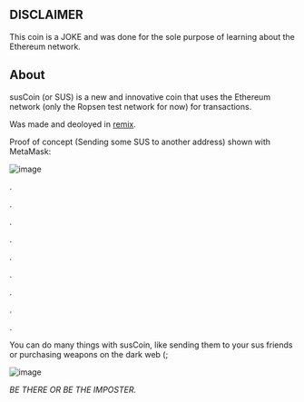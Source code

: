 
## DISCLAIMER
This coin is a JOKE and was done for the sole purpose of learning about the Ethereum network.

## About
susCoin (or SUS) is a new and innovative coin that uses the Ethereum network (only the Ropsen test network for now) for transactions.

Was made and deoloyed in [remix](http://remix.ethereum.org/).

Proof of concept (Sending some SUS to another address) shown with MetaMask:

![image](https://user-images.githubusercontent.com/59180254/120929783-1664f600-c6f3-11eb-9d04-0d1bbf541b5a.png)


.



.



.



.


.

.

.


.




.


You can do many things with susCoin, like sending them to your sus friends or purchasing weapons on the dark web (;


![image](https://user-images.githubusercontent.com/59180254/120929339-60e57300-c6f1-11eb-9768-eeb4d8ca59ec.png)





*BE THERE OR BE THE IMPOSTER.*
